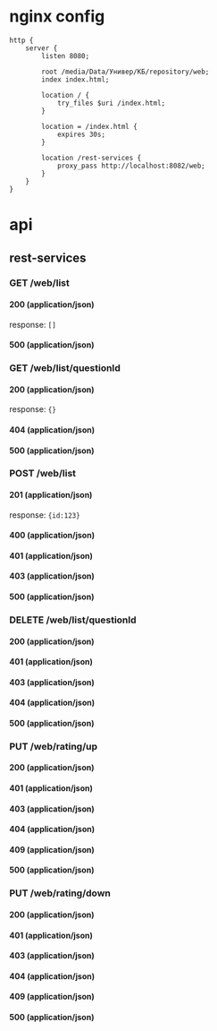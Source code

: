 # nginx config
    http {
        server {
            listen 8080;

            root /media/Data/Универ/КБ/repository/web;
            index index.html;

            location / {
                try_files $uri /index.html;
            }

            location = /index.html {
                expires 30s;
            }

            location /rest-services {
                proxy_pass http://localhost:8082/web;
            }
        }
    }

# api

## rest-services

### GET /web/list
#### 200 (application/json)
response: `[]`
#### 500 (application/json)

### GET /web/list/questionId
#### 200 (application/json)
response: `{}`
#### 404 (application/json)
#### 500 (application/json)

### POST /web/list
#### 201 (application/json)
response: `{id:123}`
#### 400 (application/json)
#### 401 (application/json)
#### 403 (application/json)
#### 500 (application/json)

### DELETE /web/list/questionId
#### 200 (application/json)
#### 401 (application/json)
#### 403 (application/json)
#### 404 (application/json)
#### 500 (application/json)

### PUT /web/rating/up
#### 200 (application/json)
#### 401 (application/json)
#### 403 (application/json)
#### 404 (application/json)
#### 409 (application/json)
#### 500 (application/json)

### PUT /web/rating/down
#### 200 (application/json)
#### 401 (application/json)
#### 403 (application/json)
#### 404 (application/json)
#### 409 (application/json)
#### 500 (application/json)

